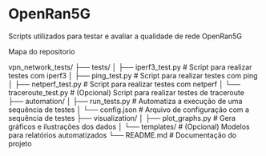 # OpenRan5G
Scripts utilizados para testar e avaliar a qualidade de rede OpenRan5G

Mapa do repositorio

vpn_network_tests/
├── tests/
│   ├── iperf3_test.py      # Script para realizar testes com iperf3
│   ├── ping_test.py        # Script para realizar testes com ping
│   ├── netperf_test.py     # Script para realizar testes com netperf
│   └── traceroute_test.py  # (Opcional) Script para realizar testes de traceroute
├── automation/
│   ├── run_tests.py        # Automatiza a execução de uma sequência de testes
│   └── config.json         # Arquivo de configuração com a sequência de testes
├── visualization/
│   ├── plot_graphs.py      # Gera gráficos e ilustrações dos dados
│   └── templates/          # (Opcional) Modelos para relatórios automatizados
└── README.md               # Documentação do projeto
